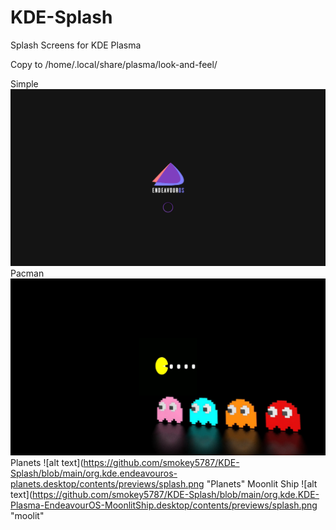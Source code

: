 # KDE-Splash
Splash Screens for KDE Plasma

Copy to /home/.local/share/plasma/look-and-feel/

Simple
![alt text](https://github.com/smokey5787/KDE-Splash/blob/main/eos-simple-splash/contents/previews/splash.png "Simple")
Pacman
![alt text](https://github.com/smokey5787/KDE-Splash/blob/main/pacman/contents/previews/splash.png "pacman")
Planets
![alt text](https://github.com/smokey5787/KDE-Splash/blob/main/org.kde.endeavouros-planets.desktop/contents/previews/splash.png "Planets"
Moonlit Ship
![alt text](https://github.com/smokey5787/KDE-Splash/blob/main/org.kde.KDE-Plasma-EndeavourOS-MoonlitShip.desktop/contents/previews/splash.png "moolit"
